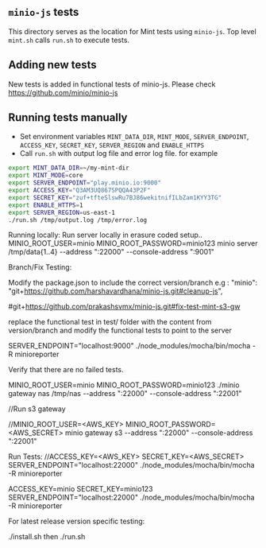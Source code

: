 ## `minio-js` tests
This directory serves as the location for Mint tests using `minio-js`.  Top level `mint.sh` calls `run.sh` to execute tests.

## Adding new tests
New tests is added in functional tests of minio-js.  Please check https://github.com/minio/minio-js

## Running tests manually
- Set environment variables `MINT_DATA_DIR`, `MINT_MODE`, `SERVER_ENDPOINT`, `ACCESS_KEY`, `SECRET_KEY`, `SERVER_REGION` and `ENABLE_HTTPS`
- Call `run.sh` with output log file and error log file. for example
```bash
export MINT_DATA_DIR=~/my-mint-dir
export MINT_MODE=core
export SERVER_ENDPOINT="play.minio.io:9000"
export ACCESS_KEY="Q3AM3UQ867SPQQA43P2F"
export SECRET_KEY="zuf+tfteSlswRu7BJ86wekitnifILbZam1KYY3TG"
export ENABLE_HTTPS=1
export SERVER_REGION=us-east-1
./run.sh /tmp/output.log /tmp/error.log
```


Running locally:
Run server locally in erasure coded setup..
MINIO_ROOT_USER=minio MINIO_ROOT_PASSWORD=minio123 minio server /tmp/data{1..4} --address ":22000" --console-address ":9001"


Branch/Fix Testing:

Modify the package.json to include the correct version/branch
e.g : "minio": "git+https://github.com/harshavardhana/minio-js.git#cleanup-js",

#git+https://github.com/prakashsvmx/minio-js.git#fix-test-mint-s3-gw

replace the functional test in test/ folder with the content from version/branch and modify the functional tests to point to the server

SERVER_ENDPOINT="localhost:9000" ./node_modules/mocha/bin/mocha -R minioreporter

Verify that there are no failed tests.

MINIO_ROOT_USER=minio MINIO_ROOT_PASSWORD=minio123 ./minio gateway nas /tmp/nas --address ":22000" --console-address ":22001"

//Run s3 gateway

//MINIO_ROOT_USER=<AWS_KEY> MINIO_ROOT_PASSWORD=<AWS_SECRET> minio gateway s3 --address ":22000" --console-address ":22001"

Run Tests:
//ACCESS_KEY=<AWS_KEY> SECRET_KEY=<AWS_SECRET> SERVER_ENDPOINT="localhost:22000" ./node_modules/mocha/bin/mocha -R minioreporter


ACCESS_KEY=minio SECRET_KEY=minio123 SERVER_ENDPOINT="localhost:22000" ./node_modules/mocha/bin/mocha -R minioreporter

For latest release version specific testing:

./install.sh
then
./run.sh
